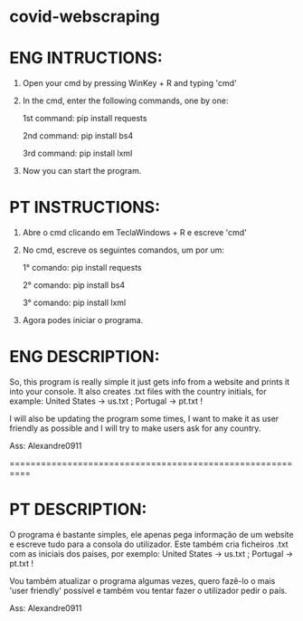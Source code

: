# covid-webscraping



# ENG INTRUCTIONS:



1. Open your cmd by pressing WinKey + R and typing 'cmd'


2. In the cmd, enter the following commands, one by one:

	1st command: pip install requests

	2nd command: pip install bs4

	3rd command: pip install lxml


3. Now you can start the program.



# PT INSTRUCTIONS:

1. Abre o cmd clicando em TeclaWindows + R e escreve 'cmd'


2. No cmd, escreve os seguintes comandos, um por um:

	1° comando: pip install requests

	2° comando: pip install bs4

	3° comando: pip install lxml


3. Agora podes iniciar o programa.



# ENG DESCRIPTION:

So, this program is really simple it just gets info from a website and prints it into your console.
It also creates .txt files with the country initials, for example: United States -> us.txt ; Portugal -> pt.txt !


I will also be updating the program some times, I want to make it as user friendly as possible and I will try to make users ask for any country.



Ass: Alexandre0911

==========================================================



# PT DESCRIPTION:

O programa é bastante simples, ele apenas pega informação de um website e escreve tudo para a consola do utilizador.
Este também cria ficheiros .txt com as iniciais dos paises, por exemplo: United States -> us.txt ; Portugal -> pt.txt !


Vou também atualizar o programa algumas vezes, quero fazê-lo o mais 'user friendly' possível e também vou tentar fazer o utilizador pedir o país.



Ass: Alexandre0911
